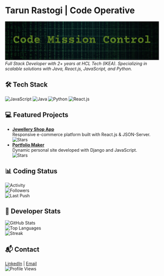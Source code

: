 # Tarun Rastogi | Code Operative
[![Code Mission Control](https://github.com/voidCrest-mayur/voidCrest-mayur/raw/main/assets/banner.png)](https://github.com/voidCrest-mayur)  
*Full Stack Developer with 2+ years at HCL Tech (IKEA). Specializing in scalable solutions with Java, React.js, JavaScript, and Python.*

## 🛠️ Tech Stack
![JavaScript](https://img.shields.io/badge/-JavaScript-4B5320?style=flat-square&logo=javascript&color=4B5320) 
![Java](https://img.shields.io/badge/-Java-4B5320?style=flat-square&logo=java&color=4B5320) 
![Python](https://img.shields.io/badge/-Python-4B5320?style=flat-square&logo=python&color=4B5320) 
![React.js](https://img.shields.io/badge/-React.js-4B5320?style=flat-square&logo=react&color=4B5320)

## 💻 Featured Projects
- **[Jewellery Shop App](https://github.com/voidCrest-mayur/jewellery-shop-app)**  
  Responsive e-commerce platform built with React.js & JSON-Server.  
  ![Stars](https://img.shields.io/github/stars/voidCrest-mayur/jewellery-shop-app?style=social&label=Stars&color=6B8E23)
- **[Portfolio Maker](https://github.com/voidCrest-mayur/PortfolioMaker)**  
  Dynamic personal site developed with Django and JavaScript.  
  ![Stars](https://img.shields.io/github/stars/voidCrest-mayur/PortfolioMaker?style=social&label=Stars&color=6B8E23)

## 📊 Coding Status
![Activity](https://img.shields.io/github/commit-activity/w/voidCrest-mayur/voidCrest-mayur?style=flat-square&label=Commits&color=6B8E23)  
![Followers](https://img.shields.io/github/followers/voidCrest-mayur?style=flat-square&label=Followers&color=6B8E23)  
![Last Push](https://img.shields.io/github/last-commit/voidCrest-mayur/voidCrest-mayur?style=flat-square&label=Last+Push&color=6B8E23)

## 🔧 Developer Stats
![GitHub Stats](https://github-readme-stats.vercel.app/api?username=voidCrest-mayur&show_icons=true&theme=merko&hide_border=true&bg_color=1A2B34&title_color=6B8E23&text_color=9ACD32&icon_color=6B8E23)  
![Top Languages](https://github-readme-stats.vercel.app/api/top-langs/?username=voidCrest-mayur&layout=compact&theme=merko&hide_border=true&bg_color=1A2B34&title_color=6B8E23&text_color=9ACD32&icon_color=6B8E23)  
![Streak](https://github-readme-streak-stats.herokuapp.com/?user=voidCrest-mayur&theme=merko&hide_border=true&background=1A2B34&stroke=6B8E23&ring=6B8E23&fire=6B8E23&currStreakNum=9ACD32&sideNums=9ACD32&currStreakLabel=6B8E23&sideLabels=6B8E23&dates=9ACD32)

## 📬 Contact
[LinkedIn](https://www.linkedin.com/in/tarun-mayur/) | [Email](mailto:rastogitarun9@gmail.com)  
![Profile Views](https://komarev.com/ghpvc/?username=voidCrest-mayur&color=6B8E23&label=Views)
